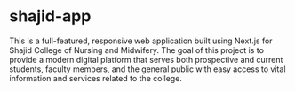 # shajid-app
This is a full-featured, responsive web application built using Next.js for Shajid College of Nursing and Midwifery. The goal of this project is to provide a modern digital platform that serves both prospective and current students, faculty members, and the general public with easy access to vital information and services related to the college.
